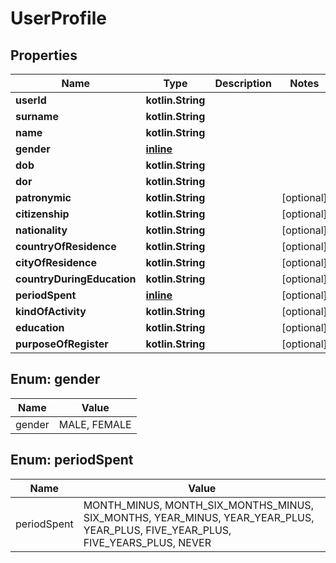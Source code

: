 
# UserProfile

## Properties
| Name | Type | Description | Notes |
| ------------ | ------------- | ------------- | ------------- |
| **userId** | **kotlin.String** |  |  |
| **surname** | **kotlin.String** |  |  |
| **name** | **kotlin.String** |  |  |
| **gender** | [**inline**](#Gender) |  |  |
| **dob** | **kotlin.String** |  |  |
| **dor** | **kotlin.String** |  |  |
| **patronymic** | **kotlin.String** |  |  [optional] |
| **citizenship** | **kotlin.String** |  |  [optional] |
| **nationality** | **kotlin.String** |  |  [optional] |
| **countryOfResidence** | **kotlin.String** |  |  [optional] |
| **cityOfResidence** | **kotlin.String** |  |  [optional] |
| **countryDuringEducation** | **kotlin.String** |  |  [optional] |
| **periodSpent** | [**inline**](#PeriodSpent) |  |  [optional] |
| **kindOfActivity** | **kotlin.String** |  |  [optional] |
| **education** | **kotlin.String** |  |  [optional] |
| **purposeOfRegister** | **kotlin.String** |  |  [optional] |


<a id="Gender"></a>
## Enum: gender
| Name | Value |
| ---- | ----- |
| gender | MALE, FEMALE |


<a id="PeriodSpent"></a>
## Enum: periodSpent
| Name | Value |
| ---- | ----- |
| periodSpent | MONTH_MINUS, MONTH_SIX_MONTHS_MINUS, SIX_MONTHS, YEAR_MINUS, YEAR_YEAR_PLUS, YEAR_PLUS, FIVE_YEAR_PLUS, FIVE_YEARS_PLUS, NEVER |



